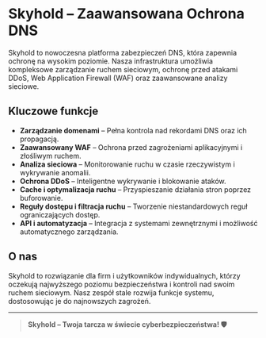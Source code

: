 # Skyhold – Zaawansowana Ochrona DNS

Skyhold to nowoczesna platforma zabezpieczeń DNS, która zapewnia ochronę na wysokim poziomie. Nasza infrastruktura umożliwia kompleksowe zarządzanie ruchem sieciowym, ochronę przed atakami DDoS, Web Application Firewall (WAF) oraz zaawansowane analizy sieciowe.

## Kluczowe funkcje

- **Zarządzanie domenami** – Pełna kontrola nad rekordami DNS oraz ich propagacją.  
- **Zaawansowany WAF** – Ochrona przed zagrożeniami aplikacyjnymi i złośliwym ruchem.  
- **Analiza sieciowa** – Monitorowanie ruchu w czasie rzeczywistym i wykrywanie anomalii.  
- **Ochrona DDoS** – Inteligentne wykrywanie i blokowanie ataków.  
- **Cache i optymalizacja ruchu** – Przyspieszanie działania stron poprzez buforowanie.  
- **Reguły dostępu i filtracja ruchu** – Tworzenie niestandardowych reguł ograniczających dostęp.  
- **API i automatyzacja** – Integracja z systemami zewnętrznymi i możliwość automatycznego zarządzania.

## O nas

Skyhold to rozwiązanie dla firm i użytkowników indywidualnych, którzy oczekują najwyższego poziomu bezpieczeństwa i kontroli nad swoim ruchem sieciowym. Nasz zespół stale rozwija funkcje systemu, dostosowując je do najnowszych zagrożeń.

---
> **Skyhold – Twoja tarcza w świecie cyberbezpieczeństwa! 🛡️**
